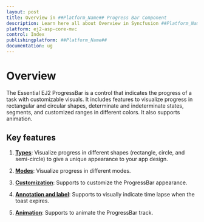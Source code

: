 ```yaml
---
layout: post
title: Overview in ##Platform_Name## Progress Bar Component
description: Learn here all about Overview in Syncfusion ##Platform_Name## Progress Bar component and more.
platform: ej2-asp-core-mvc
control: Index
publishingplatform: ##Platform_Name##
documentation: ug
---
```


# Overview

The Essential EJ2 ProgressBar is a control that indicates the progress of a task with customizable visuals. It includes features to visualize progress in rectangular and circular shapes, determinate and indeterminate states, segments, and customized ranges in different colors. It also supports animation.

## Key features

1. **[Types](./types/)**: Visualize progress in different shapes (rectangle, circle, and semi-circle) to give a unique appearance to your app design.

2. **[Modes](./modes/)**: Visualize progress in different modes.

3. **[Customization](./customization/)**: Supports to customize the ProgressBar appearance.

4. **[Annotation and label](./annotation/)**: Supports to visually indicate time lapse when the toast expires.

5. **[Animation](./animation/)**: Supports to animate the ProgressBar track.